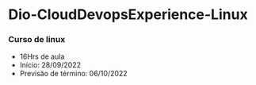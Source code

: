 # Dio-CloudDevopsExperience-Linux
### Curso de linux 
- 16Hrs de aula
- Início: 28/09/2022
- Previsão de término: 06/10/2022
